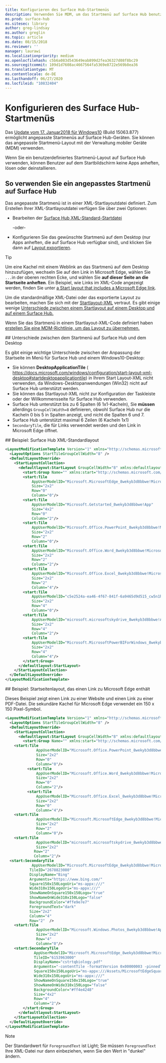 ```yaml
---
title: Konfigurieren des Surface Hub-Startmenüs
description: Verwenden Sie MDM, um das Startmenü auf Surface Hub benutzerdefiniert anzupassen.
ms.prod: surface-hub
ms.sitesec: library
author: greg-lindsay
ms.author: greglin
ms.topic: article
ms.date: 08/15/2018
ms.reviewer: ''
manager: laurawi
ms.localizationpriority: medium
ms.openlocfilehash: c5b6a083d543649eab899d2fea36327d08f8bc29
ms.sourcegitcommit: 109d1d7608ac4667564fa5369e8722e569b8ea36
ms.translationtype: MT
ms.contentlocale: de-DE
ms.lasthandoff: 06/27/2020
ms.locfileid: "10832404"
---
```

# Konfigurieren des Surface Hub-Startmenüs

Das [Update vom 17. Januar2018 für Windows10](https://support.microsoft.com/help/4057144) (Build 15063.877) ermöglicht angepasste Startmenüs auf Surface Hub-Geräten. Sie können das angepasste Startmenü-Layout mit der Verwaltung mobiler Geräte (MDM) verwenden.

Wenn Sie ein benutzerdefiniertes Startmenü-Layout auf Surface Hub verwenden, können Benutzer auf dem Startbildschirm keine Apps anheften, lösen oder deinstallieren. 

## So verwenden Sie ein angepasstes Startmenü auf Surface Hub

Das angepasste Startmenü ist in einer XML-Startlayoutdatei definiert. Zum Erstellen Ihrer XML-Startlayoutdatei verfügen Sie über zwei Optionen:

- Bearbeiten der [Surface Hub XML-Standard-Startdatei](#default)

    -oder-

- Konfigurieren Sie das gewünschte Startmenü auf dem Desktop (nur Apps anheften, die auf Surface Hub verfügbar sind), und klicken Sie dann auf [Layout exportieren](https://docs.microsoft.com/windows/configuration/customize-and-export-start-layout#export-the-start-layout).

>[!TIP]
>Um eine Kachel mit einem Weblink an das Startmenü auf dem Desktop hinzuzufügen, wechseln Sie auf den Link in Microsoft Edge, wählen Sie `...`in der oberen rechten Ecke, und wählen Sie **auf dieser Seite an die Startseite anheften**. Ein Beispiel, wie Links im XML-Code angezeigt werden, finden Sie unter [a Start layout that includes a Microsoft Edge link](#edge).

Um die standardmäßige XML-Datei oder das exportierte Layout zu bearbeiten, machen Sie sich mit der [Startlayout-XML](https://docs.microsoft.com/windows/configuration/start-layout-xml-desktop) vertraut. Es gibt einige wenige [Unterschiede zwischen einem Startlayout auf einem Desktop und auf einem Surface Hub.](#differences)

Wenn Sie das Startmenü in einem Startlayout-XML-Code definiert haben [erstellen Sie eine MDM-Richtlinie, um das Layout zu übernehmen.](https://docs.microsoft.com/windows/configuration/customize-windows-10-start-screens-by-using-mobile-device-management#a-href-idbkmk-domaingpodeploymentacreate-a-policy-for-your-customized-start-layout)

<span id="differences" />
## Unterschiede zwischen dem Startmenü auf Surface Hub und dem Desktop

Es gibt einige wichtige Unterschiede zwischen der Anpassung der Startseite im Menü für Surface Hub und einem Windows10-Desktop:

- Sie können **DesktopApplicationTile** ( https://docs.microsoft.com/windows/configuration/start-layout-xml-desktop#startdesktopapplicationtile) in Ihrem Start Layout-XML nicht verwenden, da Windows-Desktopanwendungen (Win32) nicht auf Surface Hub unterstützt werden.
- Sie können das Startlayout-XML nicht zur Konfiguration der Taskleiste oder der Willkommensseite für Surface Hub verwenden.  
- Surface Hub unterstützt bis zu 6 Spalten (6 1x1-Kacheln), Sie **müssen** allerdings `GroupCellWidth=8` definieren, obwohl Surface Hub nur die Kacheln 0 bis 5 in Spalten anzeigt, und nicht die Spalten 6 und 7.
- Surface Hub unterstützt maximal 6 Zeilen (6 Kacheln 1x1)
- `SecondaryTile`, die für Links verwendet werden und den Link in Microsoft Edge öffnet.


<span id="default" />
## Beispiel: Surface Hub XML-Standardlayout

```xml
<LayoutModificationTemplate Version="1" xmlns="http://schemas.microsoft.com/Start/2014/LayoutModification">
  <LayoutOptions StartTileGroupCellWidth="8" />
  <DefaultLayoutOverride>
    <StartLayoutCollection>
      <defaultlayout:StartLayout GroupCellWidth="8" xmlns:defaultlayout="http://schemas.microsoft.com/Start/2014/FullDefaultLayout">
        <start:Group Name="" xmlns:start="http://schemas.microsoft.com/Start/2014/StartLayout">
        <start:Tile
            AppUserModelID="Microsoft.MicrosoftEdge_8wekyb3d8bbwe!MicrosoftEdge"
            Size="2x2"
            Row="0"
            Column="0"/>
        <start:Tile
            AppUserModelID="Microsoft.Getstarted_8wekyb3d8bbwe!App"
            Size="4x2"
            Row="0"
            Column="2"/>
        <start:Tile
            AppUserModelID="Microsoft.Office.PowerPoint_8wekyb3d8bbwe!Microsoft.pptim"
            Size="2x2"
            Row="2"
            Column="0"/>
        <start:Tile
            AppUserModelID="Microsoft.Office.Word_8wekyb3d8bbwe!Microsoft.Word"
            Size="2x2"
            Row="2"
            Column="2"/>
        <start:Tile
            AppUserModelID="Microsoft.Office.Excel_8wekyb3d8bbwe!Microsoft.Excel"
            Size="2x2"
            Row="2"
            Column="4"/>
        <start:Tile
            AppUserModelID="c5e2524a-ea46-4f67-841f-6a9465d9d515_cw5n1h2txyewy!App"
            Size="2x2"
            Row="4"
            Column="0"/>
        <start:Tile
            AppUserModelID="microsoft.microsoftskydrive_8wekyb3d8bbwe!App"
            Size="2x2"
            Row="4"
            Column="2"/>
        <start:Tile
            AppUserModelID="Microsoft.MicrosoftPowerBIForWindows_8wekyb3d8bbwe!Microsoft.MicrosoftPowerBIForWindows"
            Size="2x2"
            Row="4"
            Column="4"/>
        </start:Group>
      </defaultlayout:StartLayout>
    </StartLayoutCollection>
  </DefaultLayoutOverride>
</LayoutModificationTemplate>
```

<span id="edge" />
## Beispiel: Startseitenlayout, das einen Link zu Microsoft Edge enthält

Dieses Beispiel zeigt einen Link zu einer Website und einen Link zu einer PDF-Datei. Die sekundäre Kachel für Microsoft Edge verwendet ein 150 x 150 Pixel-Symbol.

```xml
<LayoutModificationTemplate Version="1" xmlns="http://schemas.microsoft.com/Start/2014/LayoutModification">
  <LayoutOptions StartTileGroupCellWidth="8" />
  <DefaultLayoutOverride>
    <StartLayoutCollection>
      <defaultlayout:StartLayout GroupCellWidth="8" xmlns:defaultlayout="http://schemas.microsoft.com/Start/2014/FullDefaultLayout">
        <start:Group Name="" xmlns:start="http://schemas.microsoft.com/Start/2014/StartLayout">
    <start:Tile
              AppUserModelID="Microsoft.Office.PowerPoint_8wekyb3d8bbwe!Microsoft.pptim"
              Size="2x2"
              Row="0"
              Column="0"/>
          <start:Tile
              AppUserModelID="Microsoft.Office.Word_8wekyb3d8bbwe!Microsoft.Word"
              Size="2x2"
              Row="0"
              Column="2"/>
          <start:Tile
              AppUserModelID="Microsoft.Office.Excel_8wekyb3d8bbwe!Microsoft.Excel"
              Size="2x2"
              Row="0"
              Column="4"/>
    <start:Tile
              AppUserModelID="Microsoft.MicrosoftEdge_8wekyb3d8bbwe!MicrosoftEdge"
              Size="2x2"
              Row="2"
              Column="0"/>
    <start:Tile
              AppUserModelID="microsoft.microsoftskydrive_8wekyb3d8bbwe!App"
              Size="2x2" 
             Row="2"
             Column="2"/>   
  <start:SecondaryTile
            AppUserModelID="Microsoft.MicrosoftEdge_8wekyb3d8bbwe!MicrosoftEdge"
           TileID="2678823080"
           DisplayName="Bing"
           Arguments="https://www.bing.com/"
           Square150x150LogoUri="ms-appx:///"
           Wide310x150LogoUri="ms-appx:///"
           ShowNameOnSquare150x150Logo="true"
           ShowNameOnWide310x150Logo="false"
           BackgroundColor="#ffe9e7e7"
           ForegroundText="dark"
           Size="2x2"
           Column="4"
           Row="2"  />
    <start:Tile
              AppUserModelID="Microsoft.Windows.Photos_8wekyb3d8bbwe!App"
              Size="2x2"
              Row="4"
              Column="0"/>
    <start:SecondaryTile
             AppUserModelID="Microsoft.MicrosoftEdge_8wekyb3d8bbwe!MicrosoftEdge"
             TileID="6153963000"
             DisplayName="cstrtqbiology.pdf"
             Arguments="-contentTile -formatVersion 0x00000003 -pinnedTimeLow 0x45b7376e -pinnedTimeHigh 0x01d2356c -securityFlags 0x00000000 -tileType 0x00000000 -url 0x0000003a https://www.ada.gov/regs2010/2010ADAStandards/Guidance_2010ADAStandards.pdf"
             Square150x150LogoUri="ms-appx:///Assets/MicrosoftEdgeSquare150x150.png"
             Wide310x150LogoUri="ms-appx:///" 
             ShowNameOnSquare150x150Logo="true"
             ShowNameOnWide310x150Logo="false"
             BackgroundColor="#ff4e4248"
             Size="4x2" 
             Row="4"
             Column="2"/>
        </start:Group>
      </defaultlayout:StartLayout>
    </StartLayoutCollection>
  </DefaultLayoutOverride>
</LayoutModificationTemplate>
```

>[!NOTE]
>Der Standardwert für `ForegroundText` ist Light; Sie müssen `ForegroundText` Ihre XML-Datei nur dann einbeziehen, wenn Sie den Wert in "dunkel" ändern.
